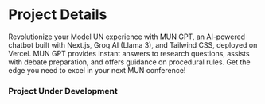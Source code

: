 <h1>Project Details</h1>
Revolutionize your Model UN experience with MUN GPT, an AI-powered chatbot built with Next.js, Groq AI (Llama 3), and Tailwind CSS, deployed on Vercel. MUN GPT provides instant answers to research questions, assists with debate preparation, and offers guidance on procedural rules. Get the edge you need to excel in your next MUN conference!

<h3>Project Under Development</h3>

